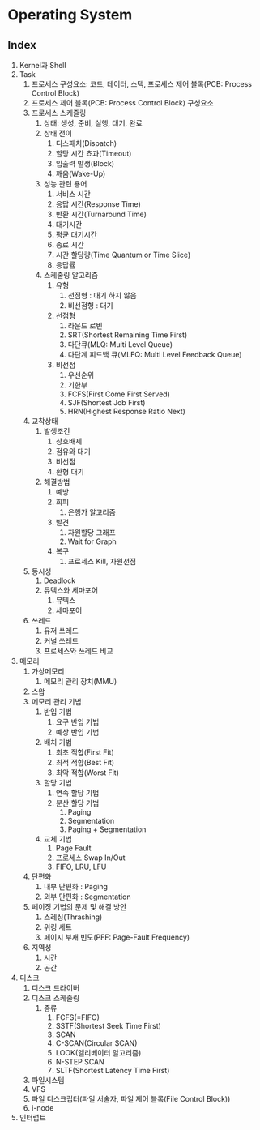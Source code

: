 # Operating System

## Index
1. Kernel과 Shell
2. Task
   1. 프로세스 구성요소: 코드, 데이터, 스택, 프로세스 제어 블록(PCB: Process Control Block)
   2. 프로세스 제어 블록(PCB: Process Control Block) 구성요소
   3. 프로세스 스케줄링
      1. 상태: 생성, 준비, 실행, 대기, 완료
      2. 상태 전이
         1. 디스패치(Dispatch)
         2. 할당 시간 쵸과(Timeout)
         3. 입출력 발생(Block)
         4. 깨움(Wake-Up)
      3. 성능 관련 용어
         1. 서비스 시간
         2. 응답 시간(Response Time)
         3. 반환 시간(Turnaround Time)
         4. 대기시간
         5. 평균 대기시간
         6. 종료 시간
         7. 시간 할당량(Time Quantum or Time Slice)
         8. 응답률
      4. 스케줄링 알고리즘
         1. 유형
            1. 선점형 : 대기 하지 않음
            2. 비선점형 : 대기 
         2. 선점형
            1. 라운드 로빈
            2. SRT(Shortest Remaining Time First)
            3. 다단큐(MLQ: Multi Level Queue)
            4. 다단계 피드백 큐(MLFQ: Multi Level Feedback Queue)
         3. 비선점
            1. 우선순위
            2. 기한부
            3. FCFS(First Come First Served)
            4. SJF(Shortest Job First)
            5. HRN(Highest Response Ratio Next)
   4. 교착상태
      1. 발생조건
         1. 상호배제
         2. 점유와 대기
         3. 비선점
         4. 환형 대기
      2. 해결방법
         1. 예방
         2. 회피
            1. 은행가 알고리즘
         3. 발견
            1. 자원할당 그래프
            2. Wait for Graph
         4. 복구
            1. 프로세스 Kill, 자원선점
   5. 동시성
      1. Deadlock
      2. 뮤텍스와 세마포어
         1. 뮤텍스
         2. 세마포어
   6. 쓰레드
      1. 유저 쓰레드
      2. 커널 쓰레드
      3. 프로세스와 쓰레드 비교
3. 메모리
   1. 가상메모리
      1. 메모리 관리 장치(MMU)
   2. 스왑
   3. 메모리 관리 기법
      1. 반입 기법
         1. 요구 반입 기법
         2. 예상 반입 기법
      2. 배치 기법
         1. 최초 적합(First Fit)
         2. 최적 적합(Best Fit)
         3. 최악 적합(Worst Fit)
      3. 할당 기법
         1. 연속 할당 기법
         2. 분산 할당 기법
            1. Paging
            2. Segmentation
            3. Paging + Segmentation
      4. 교체 기법
         1. Page Fault
         2. 프로세스 Swap In/Out
         3. FIFO, LRU, LFU
   4. 단편화
      1. 내부 단편화 : Paging
      2. 외부 단편화 : Segmentation
   5. 페이징 기법의 문제 및 해결 방안
      1. 스레싱(Thrashing)
      2. 위킹 세트
      3. 페이지 부재 빈도(PFF: Page-Fault Frequency)
   6. 지역성
      1. 시간
      2. 공간
4. 디스크
   1. 디스크 드라이버
   2. 디스크 스케줄링
      1. 종류
         1. FCFS(=FIFO)
         2. SSTF(Shortest Seek Time First)
         3. SCAN
         4. C-SCAN(Circular SCAN)
         5. LOOK(엘리베이터 알고리즘)
         6. N-STEP SCAN
         7. SLTF(Shortest Latency Time First)
   3. 파일시스템
   4. VFS
   5. 파일 디스크립터(파일 서술자, 파일 제어 블록(File Control Block))
   6. i-node
5. 인터럽트